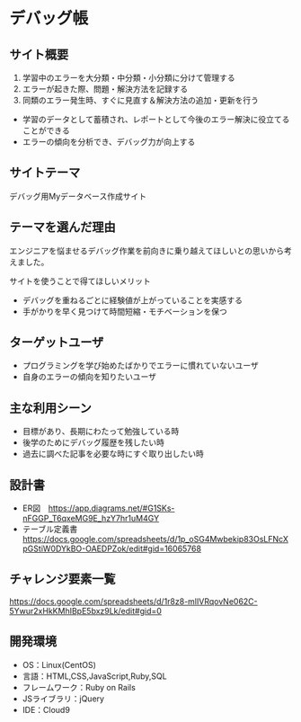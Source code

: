 # デバッグ帳

## サイト概要
1. 学習中のエラーを大分類・中分類・小分類に分けて管理する
2. エラーが起きた際、問題・解決方法を記録する
3. 同類のエラー発生時、すぐに見直す＆解決方法の追加・更新を行う
- 学習のデータとして蓄積され、レポートとして今後のエラー解決に役立てることができる
- エラーの傾向を分析でき、デバッグ力が向上する

## サイトテーマ
デバッグ用Myデータベース作成サイト

## テーマを選んだ理由
エンジニアを悩ませるデバッグ作業を前向きに乗り越えてほしいとの思いから考えました。

サイトを使うことで得てほしいメリット
- デバッグを重ねるごとに経験値が上がっていることを実感する
- 手がかりを早く見つけて時間短縮・モチベーションを保つ

## ターゲットユーザ
- プログラミングを学び始めたばかりでエラーに慣れていないユーザ
- 自身のエラーの傾向を知りたいユーザ

## 主な利用シーン
- 目標があり、長期にわたって勉強している時
- 後学のためにデバッグ履歴を残したい時
- 過去に調べた記事を必要な時にすぐ取り出したい時

## 設計書
- ER図　https://app.diagrams.net/#G1SKs-nFGGP_T6qxeMG9E_hzY7hr1uM4GY
- テーブル定義書　https://docs.google.com/spreadsheets/d/1p_oSG4Mwbekip83OsLFNcXpGStiW0DYkBO-OAEDPZok/edit#gid=16065768

## チャレンジ要素一覧
https://docs.google.com/spreadsheets/d/1r8z8-mlIVRqovNe062C-5Ywur2xHkKMhIBpE5bxz9Lk/edit#gid=0

## 開発環境
- OS：Linux(CentOS)
- 言語：HTML,CSS,JavaScript,Ruby,SQL
- フレームワーク：Ruby on Rails
- JSライブラリ：jQuery
- IDE：Cloud9